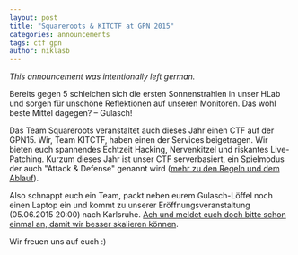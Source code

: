 ```yaml
---
layout: post
title: "Squareroots & KITCTF at GPN 2015"
categories: announcements
tags: ctf gpn
author: niklasb
---
```


*This announcement was intentionally left german.*

Bereits gegen 5 schleichen sich die ersten Sonnenstrahlen in unser HLab und sorgen für unschöne Reflektionen auf unseren Monitoren. Das wohl beste Mittel dagegen? – Gulasch!

Das Team Squareroots veranstaltet auch dieses Jahr einen CTF auf der GPN15.
Wir, Team KITCTF, haben einen der Services beigetragen. Wir bieten euch spannendes
Echtzeit Hacking, Nervenkitzel und riskantes Live-Patching. Kurzum dieses Jahr ist
unser CTF serverbasiert, ein Spielmodus der auch "Attack & Defense" genannt wird
([mehr zu den Regeln und dem Ablauf][1]).

Also schnappt euch ein Team, packt neben eurem Gulasch-Löffel noch einen Laptop ein
und kommt zu unserer Eröffnungsveranstaltung (05.06.2015 20:00) nach Karlsruhe.
[Ach und meldet euch doch bitte schon einmal an, damit wir besser skalieren
können][2].

Wir freuen uns auf euch :)

[1]: http://signup.sqrts.de/infos
[2]: http://signup.sqrts.de/

